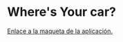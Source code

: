 # Where's Your car?
[Enlace a la maqueta de la aplicación.](https://rehxio.github.io/wheresyourcar/)
